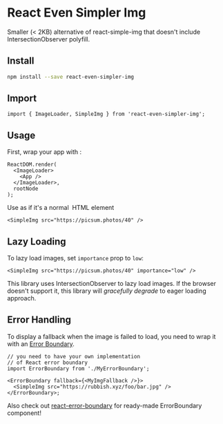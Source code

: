 # React Even Simpler Img

Smaller (< 2KB) alternative of react-simple-img that doesn't include IntersectionObserver polyfill.

## Install

```bash
npm install --save react-even-simpler-img
```

## Import

```tsx
import { ImageLoader, SimpleImg } from 'react-even-simpler-img';
```

## Usage

First, wrap your app with <ImageLoader />:

```tsx
ReactDOM.render(
  <ImageLoader>
    <App />
  </ImageLoader>,
  rootNode
);
```

Use <SimpleImg /> as if it's a normal <img /> HTML element

```tsx
<SimpleImg src="https://picsum.photos/40" />
```

## Lazy Loading

To lazy load images, set `importance` prop to `low`:

```tsx
<SimpleImg src="https://picsum.photos/40" importance="low" />
```

This library uses IntersectionObserver to lazy load images. If the browser doesn't support it, this library will _gracefully degrade_ to eager loading approach.

## Error Handling

To display a fallback when the image is failed to load, you need to wrap it with an [Error Boundary](https://reactjs.org/docs/error-boundaries.html).

```tsx
// you need to have your own implementation
// of React error boundary
import ErrorBoundary from './MyErrorBoundary';

<ErrorBoundary fallback={<MyImgFallback />}>
  <SimpleImg src="https://rubbish.xyz/foo/bar.jpg" />
</ErrorBoundary>;
```

Also check out [react-error-boundary](https://github.com/bvaughn/react-error-boundary) for ready-made ErrorBoundary component!
